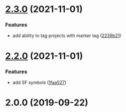 # [2.3.0](https://github.com/ksalzke/dependency-omnifocus-plugin/compare/v2.2.0...v2.3.0) (2021-11-01)


### Features

* add ability to tag projects with marker tag ([2239b21](https://github.com/ksalzke/dependency-omnifocus-plugin/commit/2239b21357a31ffca53b609fdc6bc2a15383659c))



# [2.2.0](https://github.com/ksalzke/dependency-omnifocus-plugin/compare/v2.0.0...v2.2.0) (2021-11-01)


### Features

* add SF symbols ([1faa527](https://github.com/ksalzke/dependency-omnifocus-plugin/commit/1faa5279fc7e04845f5784fcd166b6941970db89))



# 2.0.0 (2019-09-22)



